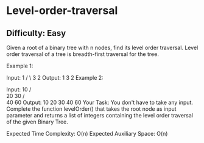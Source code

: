 # Level-order-traversal

## Difficulty: Easy
Given a root of a binary tree with n nodes, find its level order traversal.
Level order traversal of a tree is breadth-first traversal for the tree.

Example 1:

Input:
    1
  /   \ 
 3     2
Output:
1 3 2
Example 2:

Input:
        10
     /      \
    20       30
  /   \
 40   60
Output:
10 20 30 40 60
Your Task:
You don't have to take any input. Complete the function levelOrder() that takes the root node as input parameter and returns a list of integers containing the level order traversal of the given Binary Tree.

Expected Time Complexity: O(n)
Expected Auxiliary Space: O(n)
